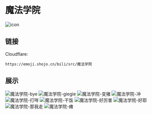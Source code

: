 # 魔法学院
![icon](https://emoji.shojo.cn/bili/src/魔法学院/icon.png)
## 链接
Cloudflare:
```
https://emoji.shojo.cn/bili/src/魔法学院
```
## 展示
![魔法学院-bye](https://emoji.shojo.cn/bili/src/魔法学院/魔法学院-bye.png)
![魔法学院-giegie](https://emoji.shojo.cn/bili/src/魔法学院/魔法学院-giegie.png)
![魔法学院-变猪](https://emoji.shojo.cn/bili/src/魔法学院/魔法学院-变猪.png)
![魔法学院-冲](https://emoji.shojo.cn/bili/src/魔法学院/魔法学院-冲.png)
![魔法学院-打咩](https://emoji.shojo.cn/bili/src/魔法学院/魔法学院-打咩.png)
![魔法学院-干饭](https://emoji.shojo.cn/bili/src/魔法学院/魔法学院-干饭.png)
![魔法学院-好厉害](https://emoji.shojo.cn/bili/src/魔法学院/魔法学院-好厉害.png)
![魔法学院-好耶](https://emoji.shojo.cn/bili/src/魔法学院/魔法学院-好耶.png)
![魔法学院-那我走](https://emoji.shojo.cn/bili/src/魔法学院/魔法学院-那我走.png)
![魔法学院-瘫](https://emoji.shojo.cn/bili/src/魔法学院/魔法学院-瘫.png)

